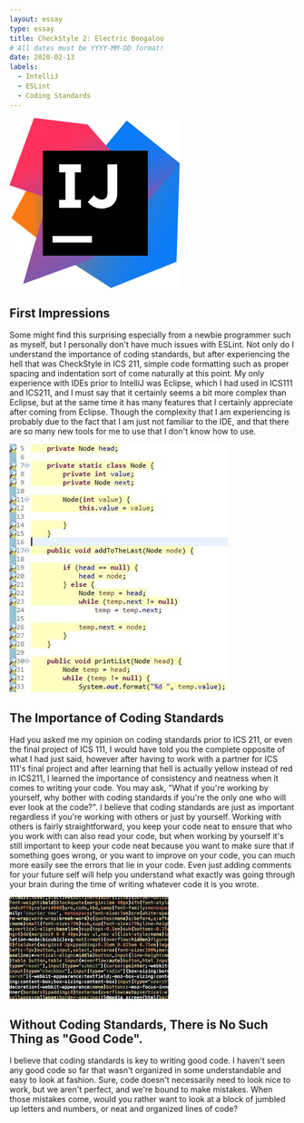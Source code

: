 ```yaml
---
layout: essay
type: essay
title: CheckStyle 2: Electric Boogaloo
# All dates must be YYYY-MM-DD format!
date: 2020-02-13
labels:
  - IntelliJ
  - ESLint
  - Coding Standards
---
```


<img class="ui small right floated rounded image" src="../images/intellij logo.png">

## First Impressions
  Some might find this surprising especially from a newbie programmer such as myself, but I personally don't have much issues with ESLint.
Not only do I understand the importance of coding standards, but after experiencing the hell that was CheckStyle in ICS 211, 
simple code formatting such as proper spacing and indentation sort of come naturally at this point. My only experience with IDEs prior to
IntelliJ was Eclipse, which I had used in ICS111 and ICS211, and I must say that it certainly seems a bit more complex than Eclipse, 
but at the same time it has many features that I certainly appreciate after coming from Eclipse. Though the complexity that I am experiencing
is probably due to the fact that I am just not familiar to the IDE, and that there are so many new tools for me to use that I don't know
how to use. 

<img class="ui medium right floated rounded image" src="../images/yellow hell.PNG">

## The Importance of Coding Standards
  Had you asked me my opinion on coding standards prior to ICS 211, or even the final project of ICS 111, I would have told you the 
complete opposite of what I had just said, however after having to work with a partner for ICS 111's final project and after 
learning that hell is actually yellow instead of red in ICS211, I learned the importance of consistency and neatness when it comes to
writing your code. You may ask, "What if you're working by yourself, why bother with coding standards if you're the only one who will
ever look at the code?". I believe that coding standards are just as important regardless if you're working with others or just by
yourself. Working with others is fairly straightforward, you keep your code neat to ensure that who you work with can also read your
code, but when working by yourself it's still important to keep your code neat because you want to make sure that if something goes 
wrong, or you want to improve on your code, you can much more easily see the errors that lie in your code. Even just adding comments
for your future self will help you understand what exactly was going through your brain during the time of writing whatever code it is
you wrote.

<img class="ui medium right floated rounded image" src="../images/badformatcode.jpg">

## Without Coding Standards, There is No Such Thing as "Good Code".
  I believe that coding standards is key to writing good code. I haven't seen any good code so far that wasn't organized in some
understandable and easy to look at fashion. Sure, code doesn't necessarily need to look nice to work, but we aren't perfect, and we're
bound to make mistakes. When those mistakes come, would you rather want to look at a block of jumbled up letters and numbers, or neat
and organized lines of code?
